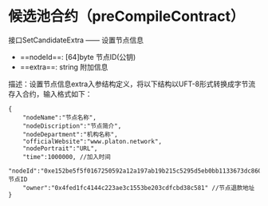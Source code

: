 # 候选池合约（preCompileContract）
接口SetCandidateExtra —— 设置节点信息
- ==nodeId==: [64]byte 节点ID(公钥)
- ==extra==: string 附加信息

描述：设置节点信息extra入参结构定义，将以下结构以UFT-8形式转换成字节流存入合约，输入格式如下：

```
{
    "nodeName":"节点名称",
    "nodeDiscription":"节点简介",
    "nodeDepartment":"机构名称",
    "officialWebsite":"www.platon.network",
    "nodePortrait":"URL",
    "time":1000000, //加入时间
    "nodeId":"0xe152be5f5f0167250592a12a197ab19b215c5295d5eb0bb1133673dc8607530db1bfa5415b2ec5e94113f2fce0c4a60e697d5d703a29609b197b836b020446c7",//节点ID
    "owner":"0x4fed1fc4144c223ae3c1553be203cdfcbd38c581" //节点退款地址
}
```